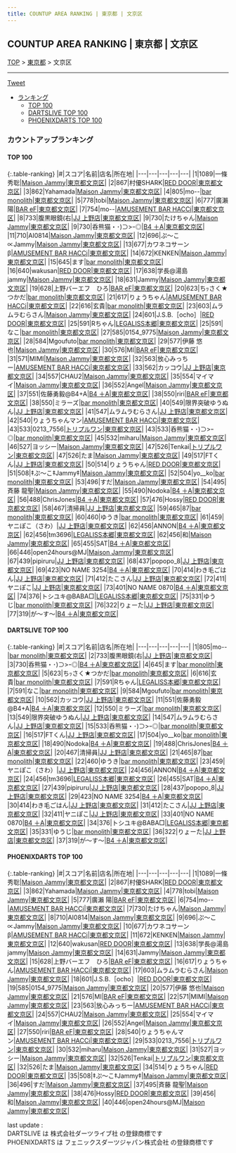 ```yaml
---
title: COUNTUP AREA RANKING | 東京都 | 文京区
---
```

## COUNTUP AREA RANKING | 東京都 | 文京区

[TOP](/darts/rank/) > [東京都](/darts/rank/東京都/) > 文京区

___

<a href="https://twitter.com/share?ref_src=twsrc%5Etfw" data-text="COUNTUP AREA RANKING | 東京都文京区" class="twitter-share-button" data-hashtags="DARTSLIVE,PHOENIXDARTS,darts,ダーツ" data-show-count="false">Tweet</a>

* [ランキング](#カウントアップランキング)
    * [TOP 100](#top-100)
    * [DARTSLIVE TOP 100](#dartslive-top-100)
    * [PHOENIXDARTS TOP 100](#phoenixdarts-top-100)

### カウントアップランキング

#### TOP 100



{:.table-ranking}
|#|スコア|名前|店名|所在地|
|---|---|---|---|---|
|1|1089|<span class="rank-name-pd">一條秀聡</span>|<a href="https://vs.phoenixdarts.com/jp/shop/shopDetailInfo/s_86847?s_seq=86847">Maison Jammy</a>|<a href="/darts/rank/東京都/文京区">東京都文京区</a>|
|2|867|<span class="rank-name-pd">村優SHARK</span>|<a href="https://vs.phoenixdarts.com/jp/shop/shopDetailInfo/s_88288?s_seq=88288">RED DOOR</a>|<a href="/darts/rank/東京都/文京区">東京都文京区</a>|
|3|862|<span class="rank-name-pd">Yahamada</span>|<a href="https://vs.phoenixdarts.com/jp/shop/shopDetailInfo/s_86847?s_seq=86847">Maison Jammy</a>|<a href="/darts/rank/東京都/文京区">東京都文京区</a>|
|4|805|<span class="rank-name-dl">mo--</span>|<a href="https://search.dartslive.com/jp/shop/53ac260a951f92e15f9f3321c1147265">bar monolith</a>|<a href="/darts/rank/東京都/文京区">東京都文京区</a>|
|5|778|<span class="rank-name-pd">tobi</span>|<a href="https://vs.phoenixdarts.com/jp/shop/shopDetailInfo/s_86847?s_seq=86847">Maison Jammy</a>|<a href="/darts/rank/東京都/文京区">東京都文京区</a>|
|6|777|<span class="rank-name-pd"><span class="pro-icon-pd"></span>廣瀨 陽</span>|<a href="https://vs.phoenixdarts.com/jp/shop/shopDetailInfo/s_89065?s_seq=89065">BAR eF</a>|<a href="/darts/rank/東京都/文京区">東京都文京区</a>|
|7|754|<span class="rank-name-pd">mo--</span>|<a href="https://vs.phoenixdarts.com/jp/shop/shopDetailInfo/s_58208?s_seq=58208">AMUSEMENT BAR HACCi</a>|<a href="/darts/rank/東京都/文京区">東京都文京区</a>|
|8|733|<span class="rank-name-dl">腹黒眼鏡(右</span>|<a href="https://search.dartslive.com/jp/shop/2d2c74a6891b77720d9b047a20a7ba1e">JJ 上野店</a>|<a href="/darts/rank/東京都/文京区">東京都文京区</a>|
|9|730|<span class="rank-name-pd">たけちゃん</span>|<a href="https://vs.phoenixdarts.com/jp/shop/shopDetailInfo/s_86847?s_seq=86847">Maison Jammy</a>|<a href="/darts/rank/東京都/文京区">東京都文京区</a>|
|9|730|<span class="rank-name-dl">呑熊猫・･)⊃&gt;ｰ◎</span>|<a href="https://search.dartslive.com/jp/shop/3367c24cc764291b0d9b047a20a7ba1e">B4 ＋A</a>|<a href="/darts/rank/東京都/文京区">東京都文京区</a>|
|11|710|<span class="rank-name-pd">AI0814</span>|<a href="https://vs.phoenixdarts.com/jp/shop/shopDetailInfo/s_86847?s_seq=86847">Maison Jammy</a>|<a href="/darts/rank/東京都/文京区">東京都文京区</a>|
|12|696|<span class="rank-name-pd">ぷ～こ∝Jammy</span>|<a href="https://vs.phoenixdarts.com/jp/shop/shopDetailInfo/s_86847?s_seq=86847">Maison Jammy</a>|<a href="/darts/rank/東京都/文京区">東京都文京区</a>|
|13|677|<span class="rank-name-pd">カワネコサーンβ</span>|<a href="https://vs.phoenixdarts.com/jp/shop/shopDetailInfo/s_58208?s_seq=58208">AMUSEMENT BAR HACCi</a>|<a href="/darts/rank/東京都/文京区">東京都文京区</a>|
|14|672|<span class="rank-name-pd">KENKEN</span>|<a href="https://vs.phoenixdarts.com/jp/shop/shopDetailInfo/s_86847?s_seq=86847">Maison Jammy</a>|<a href="/darts/rank/東京都/文京区">東京都文京区</a>|
|15|645|<span class="rank-name-dl">ます</span>|<a href="https://search.dartslive.com/jp/shop/53ac260a951f92e15f9f3321c1147265">bar monolith</a>|<a href="/darts/rank/東京都/文京区">東京都文京区</a>|
|16|640|<span class="rank-name-pd">wakusan</span>|<a href="https://vs.phoenixdarts.com/jp/shop/shopDetailInfo/s_88288?s_seq=88288">RED DOOR</a>|<a href="/darts/rank/東京都/文京区">東京都文京区</a>|
|17|638|<span class="rank-name-pd">学長@湯島jammy</span>|<a href="https://vs.phoenixdarts.com/jp/shop/shopDetailInfo/s_86847?s_seq=86847">Maison Jammy</a>|<a href="/darts/rank/東京都/文京区">東京都文京区</a>|
|18|631|<span class="rank-name-pd">Jammy</span>|<a href="https://vs.phoenixdarts.com/jp/shop/shopDetailInfo/s_86847?s_seq=86847">Maison Jammy</a>|<a href="/darts/rank/東京都/文京区">東京都文京区</a>|
|19|628|<span class="rank-name-pd">上野バーエフ　ひろ</span>|<a href="https://vs.phoenixdarts.com/jp/shop/shopDetailInfo/s_89065?s_seq=89065">BAR eF</a>|<a href="/darts/rank/東京都/文京区">東京都文京区</a>|
|20|623|<span class="rank-name-dl">ちｯさく★つかだ</span>|<a href="https://search.dartslive.com/jp/shop/53ac260a951f92e15f9f3321c1147265">bar monolith</a>|<a href="/darts/rank/東京都/文京区">東京都文京区</a>|
|21|617|<span class="rank-name-pd">りょうちゃん</span>|<a href="https://vs.phoenixdarts.com/jp/shop/shopDetailInfo/s_58208?s_seq=58208">AMUSEMENT BAR HACCi</a>|<a href="/darts/rank/東京都/文京区">東京都文京区</a>|
|22|616|<span class="rank-name-dl">玄貴</span>|<a href="https://search.dartslive.com/jp/shop/53ac260a951f92e15f9f3321c1147265">bar monolith</a>|<a href="/darts/rank/東京都/文京区">東京都文京区</a>|
|23|603|<span class="rank-name-pd">ムラムラむらさん</span>|<a href="https://vs.phoenixdarts.com/jp/shop/shopDetailInfo/s_86847?s_seq=86847">Maison Jammy</a>|<a href="/darts/rank/東京都/文京区">東京都文京区</a>|
|24|601|<span class="rank-name-pd">J.S.B.［ocho］</span>|<a href="https://vs.phoenixdarts.com/jp/shop/shopDetailInfo/s_88288?s_seq=88288">RED DOOR</a>|<a href="/darts/rank/東京都/文京区">東京都文京区</a>|
|25|591|<span class="rank-name-dl">Rちゃん</span>|<a href="https://search.dartslive.com/jp/shop/3e7799b7231964650d9b047a20a7ba1e">LEGALISS本郷</a>|<a href="/darts/rank/東京都/文京区">東京都文京区</a>|
|25|591|<span class="rank-name-dl">なこ</span>|<a href="https://search.dartslive.com/jp/shop/53ac260a951f92e15f9f3321c1147265">bar monolith</a>|<a href="/darts/rank/東京都/文京区">東京都文京区</a>|
|27|585|<span class="rank-name-pd">0154_9775</span>|<a href="https://vs.phoenixdarts.com/jp/shop/shopDetailInfo/s_86847?s_seq=86847">Maison Jammy</a>|<a href="/darts/rank/東京都/文京区">東京都文京区</a>|
|28|584|<span class="rank-name-dl">Mgoufuto</span>|<a href="https://search.dartslive.com/jp/shop/53ac260a951f92e15f9f3321c1147265">bar monolith</a>|<a href="/darts/rank/東京都/文京区">東京都文京区</a>|
|29|577|<span class="rank-name-pd">伊藤  悠也</span>|<a href="https://vs.phoenixdarts.com/jp/shop/shopDetailInfo/s_86847?s_seq=86847">Maison Jammy</a>|<a href="/darts/rank/東京都/文京区">東京都文京区</a>|
|30|576|<span class="rank-name-pd">MI</span>|<a href="https://vs.phoenixdarts.com/jp/shop/shopDetailInfo/s_89065?s_seq=89065">BAR eF</a>|<a href="/darts/rank/東京都/文京区">東京都文京区</a>|
|31|571|<span class="rank-name-pd">MIMI</span>|<a href="https://vs.phoenixdarts.com/jp/shop/shopDetailInfo/s_86847?s_seq=86847">Maison Jammy</a>|<a href="/darts/rank/東京都/文京区">東京都文京区</a>|
|32|563|<span class="rank-name-pd">放心みっちー</span>|<a href="https://vs.phoenixdarts.com/jp/shop/shopDetailInfo/s_58208?s_seq=58208">AMUSEMENT BAR HACCi</a>|<a href="/darts/rank/東京都/文京区">東京都文京区</a>|
|33|562|<span class="rank-name-dl">カッコウ</span>|<a href="https://search.dartslive.com/jp/shop/2d2c74a6891b77720d9b047a20a7ba1e">JJ 上野店</a>|<a href="/darts/rank/東京都/文京区">東京都文京区</a>|
|34|557|<span class="rank-name-pd">CHAU2</span>|<a href="https://vs.phoenixdarts.com/jp/shop/shopDetailInfo/s_86847?s_seq=86847">Maison Jammy</a>|<a href="/darts/rank/東京都/文京区">東京都文京区</a>|
|35|554|<span class="rank-name-pd">マイマイ</span>|<a href="https://vs.phoenixdarts.com/jp/shop/shopDetailInfo/s_86847?s_seq=86847">Maison Jammy</a>|<a href="/darts/rank/東京都/文京区">東京都文京区</a>|
|36|552|<span class="rank-name-pd">Angel</span>|<a href="https://vs.phoenixdarts.com/jp/shop/shopDetailInfo/s_86847?s_seq=86847">Maison Jammy</a>|<a href="/darts/rank/東京都/文京区">東京都文京区</a>|
|37|551|<span class="rank-name-dl">佐藤勇毅@B4+A</span>|<a href="https://search.dartslive.com/jp/shop/3367c24cc764291b0d9b047a20a7ba1e">B4 ＋A</a>|<a href="/darts/rank/東京都/文京区">東京都文京区</a>|
|38|550|<span class="rank-name-pd">riri</span>|<a href="https://vs.phoenixdarts.com/jp/shop/shopDetailInfo/s_89065?s_seq=89065">BAR eF</a>|<a href="/darts/rank/東京都/文京区">東京都文京区</a>|
|38|550|<span class="rank-name-dl">ミラーズ</span>|<a href="https://search.dartslive.com/jp/shop/53ac260a951f92e15f9f3321c1147265">bar monolith</a>|<a href="/darts/rank/東京都/文京区">東京都文京区</a>|
|40|549|<span class="rank-name-dl">限界突破ゆうぬん</span>|<a href="https://search.dartslive.com/jp/shop/2d2c74a6891b77720d9b047a20a7ba1e">JJ 上野店</a>|<a href="/darts/rank/東京都/文京区">東京都文京区</a>|
|41|547|<span class="rank-name-dl">ムラムラむらさん</span>|<a href="https://search.dartslive.com/jp/shop/2d2c74a6891b77720d9b047a20a7ba1e">JJ 上野店</a>|<a href="/darts/rank/東京都/文京区">東京都文京区</a>|
|42|540|<span class="rank-name-pd">りょうちゃんマン</span>|<a href="https://vs.phoenixdarts.com/jp/shop/shopDetailInfo/s_58208?s_seq=58208">AMUSEMENT BAR HACCi</a>|<a href="/darts/rank/東京都/文京区">東京都文京区</a>|
|43|533|<span class="rank-name-pd">0213_7556</span>|<a href="https://vs.phoenixdarts.com/jp/shop/shopDetailInfo/s_89536?s_seq=89536">トリプルワン</a>|<a href="/darts/rank/東京都/文京区">東京都文京区</a>|
|43|533|<span class="rank-name-dl">呑熊猫・･)⊃&gt;ｰ◎</span>|<a href="https://search.dartslive.com/jp/shop/53ac260a951f92e15f9f3321c1147265">bar monolith</a>|<a href="/darts/rank/東京都/文京区">東京都文京区</a>|
|45|532|<span class="rank-name-pd">miharu</span>|<a href="https://vs.phoenixdarts.com/jp/shop/shopDetailInfo/s_86847?s_seq=86847">Maison Jammy</a>|<a href="/darts/rank/東京都/文京区">東京都文京区</a>|
|46|527|<span class="rank-name-pd">ヨッシー</span>|<a href="https://vs.phoenixdarts.com/jp/shop/shopDetailInfo/s_86847?s_seq=86847">Maison Jammy</a>|<a href="/darts/rank/東京都/文京区">東京都文京区</a>|
|47|526|<span class="rank-name-pd">Tenkai</span>|<a href="https://vs.phoenixdarts.com/jp/shop/shopDetailInfo/s_89536?s_seq=89536">トリプルワン</a>|<a href="/darts/rank/東京都/文京区">東京都文京区</a>|
|47|526|<span class="rank-name-pd">たま</span>|<a href="https://vs.phoenixdarts.com/jp/shop/shopDetailInfo/s_86847?s_seq=86847">Maison Jammy</a>|<a href="/darts/rank/東京都/文京区">東京都文京区</a>|
|49|517|<span class="rank-name-dl">FTくん</span>|<a href="https://search.dartslive.com/jp/shop/2d2c74a6891b77720d9b047a20a7ba1e">JJ 上野店</a>|<a href="/darts/rank/東京都/文京区">東京都文京区</a>|
|50|514|<span class="rank-name-pd">りょうちゃん</span>|<a href="https://vs.phoenixdarts.com/jp/shop/shopDetailInfo/s_88288?s_seq=88288">RED DOOR</a>|<a href="/darts/rank/東京都/文京区">東京都文京区</a>|
|51|508|<span class="rank-name-pd">‡ぷ～こ‡Jammy‡</span>|<a href="https://vs.phoenixdarts.com/jp/shop/shopDetailInfo/s_86847?s_seq=86847">Maison Jammy</a>|<a href="/darts/rank/東京都/文京区">東京都文京区</a>|
|52|504|<span class="rank-name-dl">yo__ko</span>|<a href="https://search.dartslive.com/jp/shop/53ac260a951f92e15f9f3321c1147265">bar monolith</a>|<a href="/darts/rank/東京都/文京区">東京都文京区</a>|
|53|496|<span class="rank-name-pd">すだ</span>|<a href="https://vs.phoenixdarts.com/jp/shop/shopDetailInfo/s_86847?s_seq=86847">Maison Jammy</a>|<a href="/darts/rank/東京都/文京区">東京都文京区</a>|
|54|495|<span class="rank-name-pd">斉藤 龍聖</span>|<a href="https://vs.phoenixdarts.com/jp/shop/shopDetailInfo/s_86847?s_seq=86847">Maison Jammy</a>|<a href="/darts/rank/東京都/文京区">東京都文京区</a>|
|55|490|<span class="rank-name-dl">Nodoka</span>|<a href="https://search.dartslive.com/jp/shop/3367c24cc764291b0d9b047a20a7ba1e">B4 ＋A</a>|<a href="/darts/rank/東京都/文京区">東京都文京区</a>|
|56|488|<span class="rank-name-dl">ChrisJones</span>|<a href="https://search.dartslive.com/jp/shop/3367c24cc764291b0d9b047a20a7ba1e">B4 ＋A</a>|<a href="/darts/rank/東京都/文京区">東京都文京区</a>|
|57|476|<span class="rank-name-pd">Hossy</span>|<a href="https://vs.phoenixdarts.com/jp/shop/shopDetailInfo/s_88288?s_seq=88288">RED DOOR</a>|<a href="/darts/rank/東京都/文京区">東京都文京区</a>|
|58|467|<span class="rank-name-dl">清掃員</span>|<a href="https://search.dartslive.com/jp/shop/2d2c74a6891b77720d9b047a20a7ba1e">JJ 上野店</a>|<a href="/darts/rank/東京都/文京区">東京都文京区</a>|
|59|465|<span class="rank-name-dl">87</span>|<a href="https://search.dartslive.com/jp/shop/53ac260a951f92e15f9f3321c1147265">bar monolith</a>|<a href="/darts/rank/東京都/文京区">東京都文京区</a>|
|60|460|<span class="rank-name-dl">ゆうき</span>|<a href="https://search.dartslive.com/jp/shop/53ac260a951f92e15f9f3321c1147265">bar monolith</a>|<a href="/darts/rank/東京都/文京区">東京都文京区</a>|
|61|459|<span class="rank-name-dl">ヤニぽこ（さわ）</span>|<a href="https://search.dartslive.com/jp/shop/2d2c74a6891b77720d9b047a20a7ba1e">JJ 上野店</a>|<a href="/darts/rank/東京都/文京区">東京都文京区</a>|
|62|456|<span class="rank-name-dl">ANNON</span>|<a href="https://search.dartslive.com/jp/shop/3367c24cc764291b0d9b047a20a7ba1e">B4 ＋A</a>|<a href="/darts/rank/東京都/文京区">東京都文京区</a>|
|62|456|<span class="rank-name-dl">tm3696</span>|<a href="https://search.dartslive.com/jp/shop/3e7799b7231964650d9b047a20a7ba1e">LEGALISS本郷</a>|<a href="/darts/rank/東京都/文京区">東京都文京区</a>|
|62|456|<span class="rank-name-pd">和</span>|<a href="https://vs.phoenixdarts.com/jp/shop/shopDetailInfo/s_86847?s_seq=86847">Maison Jammy</a>|<a href="/darts/rank/東京都/文京区">東京都文京区</a>|
|65|455|<span class="rank-name-dl">SAT</span>|<a href="https://search.dartslive.com/jp/shop/3367c24cc764291b0d9b047a20a7ba1e">B4 ＋A</a>|<a href="/darts/rank/東京都/文京区">東京都文京区</a>|
|66|446|<span class="rank-name-pd">open24hours@MJ</span>|<a href="https://vs.phoenixdarts.com/jp/shop/shopDetailInfo/s_86847?s_seq=86847">Maison Jammy</a>|<a href="/darts/rank/東京都/文京区">東京都文京区</a>|
|67|439|<span class="rank-name-dl">pipiruru</span>|<a href="https://search.dartslive.com/jp/shop/2d2c74a6891b77720d9b047a20a7ba1e">JJ 上野店</a>|<a href="/darts/rank/東京都/文京区">東京都文京区</a>|
|68|437|<span class="rank-name-dl">popopo_8</span>|<a href="https://search.dartslive.com/jp/shop/2d2c74a6891b77720d9b047a20a7ba1e">JJ 上野店</a>|<a href="/darts/rank/東京都/文京区">東京都文京区</a>|
|69|423|<span class="rank-name-dl">NO NAME 3254</span>|<a href="https://search.dartslive.com/jp/shop/3367c24cc764291b0d9b047a20a7ba1e">B4 ＋A</a>|<a href="/darts/rank/東京都/文京区">東京都文京区</a>|
|70|414|<span class="rank-name-dl">わき毛ごはん</span>|<a href="https://search.dartslive.com/jp/shop/2d2c74a6891b77720d9b047a20a7ba1e">JJ 上野店</a>|<a href="/darts/rank/東京都/文京区">東京都文京区</a>|
|71|412|<span class="rank-name-dl">たこさん</span>|<a href="https://search.dartslive.com/jp/shop/2d2c74a6891b77720d9b047a20a7ba1e">JJ 上野店</a>|<a href="/darts/rank/東京都/文京区">東京都文京区</a>|
|72|411|<span class="rank-name-dl">ヤニぽこ</span>|<a href="https://search.dartslive.com/jp/shop/2d2c74a6891b77720d9b047a20a7ba1e">JJ 上野店</a>|<a href="/darts/rank/東京都/文京区">東京都文京区</a>|
|73|401|<span class="rank-name-dl">NO NAME 0870</span>|<a href="https://search.dartslive.com/jp/shop/3367c24cc764291b0d9b047a20a7ba1e">B4 ＋A</a>|<a href="/darts/rank/東京都/文京区">東京都文京区</a>|
|74|376|<span class="rank-name-dl">トシユキ@BABA□</span>|<a href="https://search.dartslive.com/jp/shop/3e7799b7231964650d9b047a20a7ba1e">LEGALISS本郷</a>|<a href="/darts/rank/東京都/文京区">東京都文京区</a>|
|75|331|<span class="rank-name-dl">ゆうじ</span>|<a href="https://search.dartslive.com/jp/shop/53ac260a951f92e15f9f3321c1147265">bar monolith</a>|<a href="/darts/rank/東京都/文京区">東京都文京区</a>|
|76|322|<span class="rank-name-dl">りょーた</span>|<a href="https://search.dartslive.com/jp/shop/2d2c74a6891b77720d9b047a20a7ba1e">JJ 上野店</a>|<a href="/darts/rank/東京都/文京区">東京都文京区</a>|
|77|319|<span class="rank-name-dl">が〜す〜</span>|<a href="https://search.dartslive.com/jp/shop/3367c24cc764291b0d9b047a20a7ba1e">B4 ＋A</a>|<a href="/darts/rank/東京都/文京区">東京都文京区</a>|


#### DARTSLIVE TOP 100



{:.table-ranking}
|#|スコア|名前|店名|所在地|
|---|---|---|---|---|
|1|805|<span class="rank-name-dl">mo--</span>|<a href="https://search.dartslive.com/jp/shop/53ac260a951f92e15f9f3321c1147265">bar monolith</a>|<a href="/darts/rank/東京都/文京区">東京都文京区</a>|
|2|733|<span class="rank-name-dl">腹黒眼鏡(右</span>|<a href="https://search.dartslive.com/jp/shop/2d2c74a6891b77720d9b047a20a7ba1e">JJ 上野店</a>|<a href="/darts/rank/東京都/文京区">東京都文京区</a>|
|3|730|<span class="rank-name-dl">呑熊猫・･)⊃&gt;ｰ◎</span>|<a href="https://search.dartslive.com/jp/shop/3367c24cc764291b0d9b047a20a7ba1e">B4 ＋A</a>|<a href="/darts/rank/東京都/文京区">東京都文京区</a>|
|4|645|<span class="rank-name-dl">ます</span>|<a href="https://search.dartslive.com/jp/shop/53ac260a951f92e15f9f3321c1147265">bar monolith</a>|<a href="/darts/rank/東京都/文京区">東京都文京区</a>|
|5|623|<span class="rank-name-dl">ちｯさく★つかだ</span>|<a href="https://search.dartslive.com/jp/shop/53ac260a951f92e15f9f3321c1147265">bar monolith</a>|<a href="/darts/rank/東京都/文京区">東京都文京区</a>|
|6|616|<span class="rank-name-dl">玄貴</span>|<a href="https://search.dartslive.com/jp/shop/53ac260a951f92e15f9f3321c1147265">bar monolith</a>|<a href="/darts/rank/東京都/文京区">東京都文京区</a>|
|7|591|<span class="rank-name-dl">Rちゃん</span>|<a href="https://search.dartslive.com/jp/shop/3e7799b7231964650d9b047a20a7ba1e">LEGALISS本郷</a>|<a href="/darts/rank/東京都/文京区">東京都文京区</a>|
|7|591|<span class="rank-name-dl">なこ</span>|<a href="https://search.dartslive.com/jp/shop/53ac260a951f92e15f9f3321c1147265">bar monolith</a>|<a href="/darts/rank/東京都/文京区">東京都文京区</a>|
|9|584|<span class="rank-name-dl">Mgoufuto</span>|<a href="https://search.dartslive.com/jp/shop/53ac260a951f92e15f9f3321c1147265">bar monolith</a>|<a href="/darts/rank/東京都/文京区">東京都文京区</a>|
|10|562|<span class="rank-name-dl">カッコウ</span>|<a href="https://search.dartslive.com/jp/shop/2d2c74a6891b77720d9b047a20a7ba1e">JJ 上野店</a>|<a href="/darts/rank/東京都/文京区">東京都文京区</a>|
|11|551|<span class="rank-name-dl">佐藤勇毅@B4+A</span>|<a href="https://search.dartslive.com/jp/shop/3367c24cc764291b0d9b047a20a7ba1e">B4 ＋A</a>|<a href="/darts/rank/東京都/文京区">東京都文京区</a>|
|12|550|<span class="rank-name-dl">ミラーズ</span>|<a href="https://search.dartslive.com/jp/shop/53ac260a951f92e15f9f3321c1147265">bar monolith</a>|<a href="/darts/rank/東京都/文京区">東京都文京区</a>|
|13|549|<span class="rank-name-dl">限界突破ゆうぬん</span>|<a href="https://search.dartslive.com/jp/shop/2d2c74a6891b77720d9b047a20a7ba1e">JJ 上野店</a>|<a href="/darts/rank/東京都/文京区">東京都文京区</a>|
|14|547|<span class="rank-name-dl">ムラムラむらさん</span>|<a href="https://search.dartslive.com/jp/shop/2d2c74a6891b77720d9b047a20a7ba1e">JJ 上野店</a>|<a href="/darts/rank/東京都/文京区">東京都文京区</a>|
|15|533|<span class="rank-name-dl">呑熊猫・･)⊃&gt;ｰ◎</span>|<a href="https://search.dartslive.com/jp/shop/53ac260a951f92e15f9f3321c1147265">bar monolith</a>|<a href="/darts/rank/東京都/文京区">東京都文京区</a>|
|16|517|<span class="rank-name-dl">FTくん</span>|<a href="https://search.dartslive.com/jp/shop/2d2c74a6891b77720d9b047a20a7ba1e">JJ 上野店</a>|<a href="/darts/rank/東京都/文京区">東京都文京区</a>|
|17|504|<span class="rank-name-dl">yo__ko</span>|<a href="https://search.dartslive.com/jp/shop/53ac260a951f92e15f9f3321c1147265">bar monolith</a>|<a href="/darts/rank/東京都/文京区">東京都文京区</a>|
|18|490|<span class="rank-name-dl">Nodoka</span>|<a href="https://search.dartslive.com/jp/shop/3367c24cc764291b0d9b047a20a7ba1e">B4 ＋A</a>|<a href="/darts/rank/東京都/文京区">東京都文京区</a>|
|19|488|<span class="rank-name-dl">ChrisJones</span>|<a href="https://search.dartslive.com/jp/shop/3367c24cc764291b0d9b047a20a7ba1e">B4 ＋A</a>|<a href="/darts/rank/東京都/文京区">東京都文京区</a>|
|20|467|<span class="rank-name-dl">清掃員</span>|<a href="https://search.dartslive.com/jp/shop/2d2c74a6891b77720d9b047a20a7ba1e">JJ 上野店</a>|<a href="/darts/rank/東京都/文京区">東京都文京区</a>|
|21|465|<span class="rank-name-dl">87</span>|<a href="https://search.dartslive.com/jp/shop/53ac260a951f92e15f9f3321c1147265">bar monolith</a>|<a href="/darts/rank/東京都/文京区">東京都文京区</a>|
|22|460|<span class="rank-name-dl">ゆうき</span>|<a href="https://search.dartslive.com/jp/shop/53ac260a951f92e15f9f3321c1147265">bar monolith</a>|<a href="/darts/rank/東京都/文京区">東京都文京区</a>|
|23|459|<span class="rank-name-dl">ヤニぽこ（さわ）</span>|<a href="https://search.dartslive.com/jp/shop/2d2c74a6891b77720d9b047a20a7ba1e">JJ 上野店</a>|<a href="/darts/rank/東京都/文京区">東京都文京区</a>|
|24|456|<span class="rank-name-dl">ANNON</span>|<a href="https://search.dartslive.com/jp/shop/3367c24cc764291b0d9b047a20a7ba1e">B4 ＋A</a>|<a href="/darts/rank/東京都/文京区">東京都文京区</a>|
|24|456|<span class="rank-name-dl">tm3696</span>|<a href="https://search.dartslive.com/jp/shop/3e7799b7231964650d9b047a20a7ba1e">LEGALISS本郷</a>|<a href="/darts/rank/東京都/文京区">東京都文京区</a>|
|26|455|<span class="rank-name-dl">SAT</span>|<a href="https://search.dartslive.com/jp/shop/3367c24cc764291b0d9b047a20a7ba1e">B4 ＋A</a>|<a href="/darts/rank/東京都/文京区">東京都文京区</a>|
|27|439|<span class="rank-name-dl">pipiruru</span>|<a href="https://search.dartslive.com/jp/shop/2d2c74a6891b77720d9b047a20a7ba1e">JJ 上野店</a>|<a href="/darts/rank/東京都/文京区">東京都文京区</a>|
|28|437|<span class="rank-name-dl">popopo_8</span>|<a href="https://search.dartslive.com/jp/shop/2d2c74a6891b77720d9b047a20a7ba1e">JJ 上野店</a>|<a href="/darts/rank/東京都/文京区">東京都文京区</a>|
|29|423|<span class="rank-name-dl">NO NAME 3254</span>|<a href="https://search.dartslive.com/jp/shop/3367c24cc764291b0d9b047a20a7ba1e">B4 ＋A</a>|<a href="/darts/rank/東京都/文京区">東京都文京区</a>|
|30|414|<span class="rank-name-dl">わき毛ごはん</span>|<a href="https://search.dartslive.com/jp/shop/2d2c74a6891b77720d9b047a20a7ba1e">JJ 上野店</a>|<a href="/darts/rank/東京都/文京区">東京都文京区</a>|
|31|412|<span class="rank-name-dl">たこさん</span>|<a href="https://search.dartslive.com/jp/shop/2d2c74a6891b77720d9b047a20a7ba1e">JJ 上野店</a>|<a href="/darts/rank/東京都/文京区">東京都文京区</a>|
|32|411|<span class="rank-name-dl">ヤニぽこ</span>|<a href="https://search.dartslive.com/jp/shop/2d2c74a6891b77720d9b047a20a7ba1e">JJ 上野店</a>|<a href="/darts/rank/東京都/文京区">東京都文京区</a>|
|33|401|<span class="rank-name-dl">NO NAME 0870</span>|<a href="https://search.dartslive.com/jp/shop/3367c24cc764291b0d9b047a20a7ba1e">B4 ＋A</a>|<a href="/darts/rank/東京都/文京区">東京都文京区</a>|
|34|376|<span class="rank-name-dl">トシユキ@BABA□</span>|<a href="https://search.dartslive.com/jp/shop/3e7799b7231964650d9b047a20a7ba1e">LEGALISS本郷</a>|<a href="/darts/rank/東京都/文京区">東京都文京区</a>|
|35|331|<span class="rank-name-dl">ゆうじ</span>|<a href="https://search.dartslive.com/jp/shop/53ac260a951f92e15f9f3321c1147265">bar monolith</a>|<a href="/darts/rank/東京都/文京区">東京都文京区</a>|
|36|322|<span class="rank-name-dl">りょーた</span>|<a href="https://search.dartslive.com/jp/shop/2d2c74a6891b77720d9b047a20a7ba1e">JJ 上野店</a>|<a href="/darts/rank/東京都/文京区">東京都文京区</a>|
|37|319|<span class="rank-name-dl">が〜す〜</span>|<a href="https://search.dartslive.com/jp/shop/3367c24cc764291b0d9b047a20a7ba1e">B4 ＋A</a>|<a href="/darts/rank/東京都/文京区">東京都文京区</a>|


#### PHOENIXDARTS TOP 100



{:.table-ranking}
|#|スコア|名前|店名|所在地|
|---|---|---|---|---|
|1|1089|<span class="rank-name-pd">一條秀聡</span>|<a href="https://vs.phoenixdarts.com/jp/shop/shopDetailInfo/s_86847?s_seq=86847">Maison Jammy</a>|<a href="/darts/rank/東京都/文京区">東京都文京区</a>|
|2|867|<span class="rank-name-pd">村優SHARK</span>|<a href="https://vs.phoenixdarts.com/jp/shop/shopDetailInfo/s_88288?s_seq=88288">RED DOOR</a>|<a href="/darts/rank/東京都/文京区">東京都文京区</a>|
|3|862|<span class="rank-name-pd">Yahamada</span>|<a href="https://vs.phoenixdarts.com/jp/shop/shopDetailInfo/s_86847?s_seq=86847">Maison Jammy</a>|<a href="/darts/rank/東京都/文京区">東京都文京区</a>|
|4|778|<span class="rank-name-pd">tobi</span>|<a href="https://vs.phoenixdarts.com/jp/shop/shopDetailInfo/s_86847?s_seq=86847">Maison Jammy</a>|<a href="/darts/rank/東京都/文京区">東京都文京区</a>|
|5|777|<span class="rank-name-pd"><span class="pro-icon-pd"></span>廣瀨 陽</span>|<a href="https://vs.phoenixdarts.com/jp/shop/shopDetailInfo/s_89065?s_seq=89065">BAR eF</a>|<a href="/darts/rank/東京都/文京区">東京都文京区</a>|
|6|754|<span class="rank-name-pd">mo--</span>|<a href="https://vs.phoenixdarts.com/jp/shop/shopDetailInfo/s_58208?s_seq=58208">AMUSEMENT BAR HACCi</a>|<a href="/darts/rank/東京都/文京区">東京都文京区</a>|
|7|730|<span class="rank-name-pd">たけちゃん</span>|<a href="https://vs.phoenixdarts.com/jp/shop/shopDetailInfo/s_86847?s_seq=86847">Maison Jammy</a>|<a href="/darts/rank/東京都/文京区">東京都文京区</a>|
|8|710|<span class="rank-name-pd">AI0814</span>|<a href="https://vs.phoenixdarts.com/jp/shop/shopDetailInfo/s_86847?s_seq=86847">Maison Jammy</a>|<a href="/darts/rank/東京都/文京区">東京都文京区</a>|
|9|696|<span class="rank-name-pd">ぷ～こ∝Jammy</span>|<a href="https://vs.phoenixdarts.com/jp/shop/shopDetailInfo/s_86847?s_seq=86847">Maison Jammy</a>|<a href="/darts/rank/東京都/文京区">東京都文京区</a>|
|10|677|<span class="rank-name-pd">カワネコサーンβ</span>|<a href="https://vs.phoenixdarts.com/jp/shop/shopDetailInfo/s_58208?s_seq=58208">AMUSEMENT BAR HACCi</a>|<a href="/darts/rank/東京都/文京区">東京都文京区</a>|
|11|672|<span class="rank-name-pd">KENKEN</span>|<a href="https://vs.phoenixdarts.com/jp/shop/shopDetailInfo/s_86847?s_seq=86847">Maison Jammy</a>|<a href="/darts/rank/東京都/文京区">東京都文京区</a>|
|12|640|<span class="rank-name-pd">wakusan</span>|<a href="https://vs.phoenixdarts.com/jp/shop/shopDetailInfo/s_88288?s_seq=88288">RED DOOR</a>|<a href="/darts/rank/東京都/文京区">東京都文京区</a>|
|13|638|<span class="rank-name-pd">学長@湯島jammy</span>|<a href="https://vs.phoenixdarts.com/jp/shop/shopDetailInfo/s_86847?s_seq=86847">Maison Jammy</a>|<a href="/darts/rank/東京都/文京区">東京都文京区</a>|
|14|631|<span class="rank-name-pd">Jammy</span>|<a href="https://vs.phoenixdarts.com/jp/shop/shopDetailInfo/s_86847?s_seq=86847">Maison Jammy</a>|<a href="/darts/rank/東京都/文京区">東京都文京区</a>|
|15|628|<span class="rank-name-pd">上野バーエフ　ひろ</span>|<a href="https://vs.phoenixdarts.com/jp/shop/shopDetailInfo/s_89065?s_seq=89065">BAR eF</a>|<a href="/darts/rank/東京都/文京区">東京都文京区</a>|
|16|617|<span class="rank-name-pd">りょうちゃん</span>|<a href="https://vs.phoenixdarts.com/jp/shop/shopDetailInfo/s_58208?s_seq=58208">AMUSEMENT BAR HACCi</a>|<a href="/darts/rank/東京都/文京区">東京都文京区</a>|
|17|603|<span class="rank-name-pd">ムラムラむらさん</span>|<a href="https://vs.phoenixdarts.com/jp/shop/shopDetailInfo/s_86847?s_seq=86847">Maison Jammy</a>|<a href="/darts/rank/東京都/文京区">東京都文京区</a>|
|18|601|<span class="rank-name-pd">J.S.B.［ocho］</span>|<a href="https://vs.phoenixdarts.com/jp/shop/shopDetailInfo/s_88288?s_seq=88288">RED DOOR</a>|<a href="/darts/rank/東京都/文京区">東京都文京区</a>|
|19|585|<span class="rank-name-pd">0154_9775</span>|<a href="https://vs.phoenixdarts.com/jp/shop/shopDetailInfo/s_86847?s_seq=86847">Maison Jammy</a>|<a href="/darts/rank/東京都/文京区">東京都文京区</a>|
|20|577|<span class="rank-name-pd">伊藤  悠也</span>|<a href="https://vs.phoenixdarts.com/jp/shop/shopDetailInfo/s_86847?s_seq=86847">Maison Jammy</a>|<a href="/darts/rank/東京都/文京区">東京都文京区</a>|
|21|576|<span class="rank-name-pd">MI</span>|<a href="https://vs.phoenixdarts.com/jp/shop/shopDetailInfo/s_89065?s_seq=89065">BAR eF</a>|<a href="/darts/rank/東京都/文京区">東京都文京区</a>|
|22|571|<span class="rank-name-pd">MIMI</span>|<a href="https://vs.phoenixdarts.com/jp/shop/shopDetailInfo/s_86847?s_seq=86847">Maison Jammy</a>|<a href="/darts/rank/東京都/文京区">東京都文京区</a>|
|23|563|<span class="rank-name-pd">放心みっちー</span>|<a href="https://vs.phoenixdarts.com/jp/shop/shopDetailInfo/s_58208?s_seq=58208">AMUSEMENT BAR HACCi</a>|<a href="/darts/rank/東京都/文京区">東京都文京区</a>|
|24|557|<span class="rank-name-pd">CHAU2</span>|<a href="https://vs.phoenixdarts.com/jp/shop/shopDetailInfo/s_86847?s_seq=86847">Maison Jammy</a>|<a href="/darts/rank/東京都/文京区">東京都文京区</a>|
|25|554|<span class="rank-name-pd">マイマイ</span>|<a href="https://vs.phoenixdarts.com/jp/shop/shopDetailInfo/s_86847?s_seq=86847">Maison Jammy</a>|<a href="/darts/rank/東京都/文京区">東京都文京区</a>|
|26|552|<span class="rank-name-pd">Angel</span>|<a href="https://vs.phoenixdarts.com/jp/shop/shopDetailInfo/s_86847?s_seq=86847">Maison Jammy</a>|<a href="/darts/rank/東京都/文京区">東京都文京区</a>|
|27|550|<span class="rank-name-pd">riri</span>|<a href="https://vs.phoenixdarts.com/jp/shop/shopDetailInfo/s_89065?s_seq=89065">BAR eF</a>|<a href="/darts/rank/東京都/文京区">東京都文京区</a>|
|28|540|<span class="rank-name-pd">りょうちゃんマン</span>|<a href="https://vs.phoenixdarts.com/jp/shop/shopDetailInfo/s_58208?s_seq=58208">AMUSEMENT BAR HACCi</a>|<a href="/darts/rank/東京都/文京区">東京都文京区</a>|
|29|533|<span class="rank-name-pd">0213_7556</span>|<a href="https://vs.phoenixdarts.com/jp/shop/shopDetailInfo/s_89536?s_seq=89536">トリプルワン</a>|<a href="/darts/rank/東京都/文京区">東京都文京区</a>|
|30|532|<span class="rank-name-pd">miharu</span>|<a href="https://vs.phoenixdarts.com/jp/shop/shopDetailInfo/s_86847?s_seq=86847">Maison Jammy</a>|<a href="/darts/rank/東京都/文京区">東京都文京区</a>|
|31|527|<span class="rank-name-pd">ヨッシー</span>|<a href="https://vs.phoenixdarts.com/jp/shop/shopDetailInfo/s_86847?s_seq=86847">Maison Jammy</a>|<a href="/darts/rank/東京都/文京区">東京都文京区</a>|
|32|526|<span class="rank-name-pd">Tenkai</span>|<a href="https://vs.phoenixdarts.com/jp/shop/shopDetailInfo/s_89536?s_seq=89536">トリプルワン</a>|<a href="/darts/rank/東京都/文京区">東京都文京区</a>|
|32|526|<span class="rank-name-pd">たま</span>|<a href="https://vs.phoenixdarts.com/jp/shop/shopDetailInfo/s_86847?s_seq=86847">Maison Jammy</a>|<a href="/darts/rank/東京都/文京区">東京都文京区</a>|
|34|514|<span class="rank-name-pd">りょうちゃん</span>|<a href="https://vs.phoenixdarts.com/jp/shop/shopDetailInfo/s_88288?s_seq=88288">RED DOOR</a>|<a href="/darts/rank/東京都/文京区">東京都文京区</a>|
|35|508|<span class="rank-name-pd">‡ぷ～こ‡Jammy‡</span>|<a href="https://vs.phoenixdarts.com/jp/shop/shopDetailInfo/s_86847?s_seq=86847">Maison Jammy</a>|<a href="/darts/rank/東京都/文京区">東京都文京区</a>|
|36|496|<span class="rank-name-pd">すだ</span>|<a href="https://vs.phoenixdarts.com/jp/shop/shopDetailInfo/s_86847?s_seq=86847">Maison Jammy</a>|<a href="/darts/rank/東京都/文京区">東京都文京区</a>|
|37|495|<span class="rank-name-pd">斉藤 龍聖</span>|<a href="https://vs.phoenixdarts.com/jp/shop/shopDetailInfo/s_86847?s_seq=86847">Maison Jammy</a>|<a href="/darts/rank/東京都/文京区">東京都文京区</a>|
|38|476|<span class="rank-name-pd">Hossy</span>|<a href="https://vs.phoenixdarts.com/jp/shop/shopDetailInfo/s_88288?s_seq=88288">RED DOOR</a>|<a href="/darts/rank/東京都/文京区">東京都文京区</a>|
|39|456|<span class="rank-name-pd">和</span>|<a href="https://vs.phoenixdarts.com/jp/shop/shopDetailInfo/s_86847?s_seq=86847">Maison Jammy</a>|<a href="/darts/rank/東京都/文京区">東京都文京区</a>|
|40|446|<span class="rank-name-pd">open24hours@MJ</span>|<a href="https://vs.phoenixdarts.com/jp/shop/shopDetailInfo/s_86847?s_seq=86847">Maison Jammy</a>|<a href="/darts/rank/東京都/文京区">東京都文京区</a>|


<div class="footer border-top border-gray-light mt-5 pt-3 text-right text-gray">
    last update : <span style="font-weight: italic" id="foot_last_modified"></span><br />
    DARTSLIVE は 株式会社ダーツライブ社 の登録商標です<br />
    PHOENIXDARTS は フェニックスダーツジャパン株式会社 の登録商標です<br />
</div>

<script src="https://cdnjs.cloudflare.com/ajax/libs/jquery.tablesorter/2.31.3/js/jquery.tablesorter.min.js" integrity="sha512-qzgd5cYSZcosqpzpn7zF2ZId8f/8CHmFKZ8j7mU4OUXTNRd5g+ZHBPsgKEwoqxCtdQvExE5LprwwPAgoicguNg==" crossorigin="anonymous" referrerpolicy="no-referrer"></script>
<link rel="stylesheet" href="https://cdnjs.cloudflare.com/ajax/libs/jquery.tablesorter/2.31.3/css/theme.default.min.css" integrity="sha512-wghhOJkjQX0Lh3NSWvNKeZ0ZpNn+SPVXX1Qyc9OCaogADktxrBiBdKGDoqVUOyhStvMBmJQ8ZdMHiR3wuEq8+w==" crossorigin="anonymous" referrerpolicy="no-referrer" />
<script>
$(function() {
    $(".table-ranking").tablesorter({sortList:[[0, 0]]});
    $("#foot_last_modified").text(formatDate(new Date(document.lastModified), 'yyyy-MM-dd HH:mm:ss'));
});
</script>

<script async src="https://platform.twitter.com/widgets.js" charset="utf-8"></script>